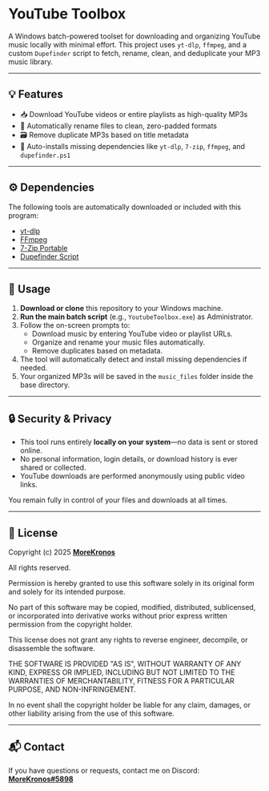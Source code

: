 # YouTube Toolbox

A Windows batch-powered toolset for downloading and organizing YouTube music locally with minimal effort. This project uses `yt-dlp`, `ffmpeg`, and a custom `Dupefinder` script to fetch, rename, clean, and deduplicate your MP3 music library.

---

## 💡 Features

- 📥 Download YouTube videos or entire playlists as high-quality MP3s  
- 🧠 Automatically rename files to clean, zero-padded formats  
- 🗃️ Remove duplicate MP3s based on title metadata  
- 🧰 Auto-installs missing dependencies like `yt-dlp`, `7-zip`, `ffmpeg`, and `dupefinder.ps1`  

---

## ⚙️ Dependencies

The following tools are automatically downloaded or included with this program:

- [yt-dlp](https://github.com/yt-dlp/yt-dlp)
- [FFmpeg](https://www.gyan.dev/ffmpeg/builds/ffmpeg-git-full.7z)
- [7-Zip Portable](https://github.com/MoreKronos/7-zip-portable)
- [Dupefinder Script](https://github.com/MoreKronos/Dupefinder)

---

## 🚀 Usage

1. **Download or clone** this repository to your Windows machine.
2. **Run the main batch script** (e.g., `YoutubeToolbox.exe`) as Administrator.
3. Follow the on-screen prompts to:
    - Download music by entering YouTube video or playlist URLs.
    - Organize and rename your music files automatically.
    - Remove duplicates based on metadata.
4. The tool will automatically detect and install missing dependencies if needed.
5. Your organized MP3s will be saved in the `music_files` folder inside the base directory.

---

## 🔒 Security & Privacy

- This tool runs entirely **locally on your system**—no data is sent or stored online.
- No personal information, login details, or download history is ever shared or collected.
- YouTube downloads are performed anonymously using public video links.

You remain fully in control of your files and downloads at all times.

---

## 📝 License

Copyright (c) 2025 **[MoreKronos](https://github.com/MoreKronos)**

All rights reserved.

Permission is hereby granted to use this software solely in its original form and solely for its intended purpose.

No part of this software may be copied, modified, distributed, sublicensed, or incorporated into derivative works without prior express written permission from the copyright holder.

This license does not grant any rights to reverse engineer, decompile, or disassemble the software.

THE SOFTWARE IS PROVIDED "AS IS", WITHOUT WARRANTY OF ANY KIND, EXPRESS OR IMPLIED, INCLUDING BUT NOT LIMITED TO THE WARRANTIES OF MERCHANTABILITY, FITNESS FOR A PARTICULAR PURPOSE, AND NON-INFRINGEMENT.

In no event shall the copyright holder be liable for any claim, damages, or other liability arising from the use of this software.

---

## 📬 Contact

If you have questions or requests, contact me on Discord:  
**[MoreKronos#5898](http://discordapp.com/users/589826883596713998)**
